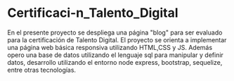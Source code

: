 # Certificaci-n_Talento_Digital
En el presente proyecto se despliega una página "blog" para ser evaluado para la certificación de Talento Digital.
El proyecto se orienta a implementar una página web básica responsiva utilizando HTML,CSS y JS. Además opero una base de datos utilizando el lenguaje sql para manipular y definir datos, desarrollo utilizando el entorno node express, bootstrap, sequelize, entre otras tecnologías. 


